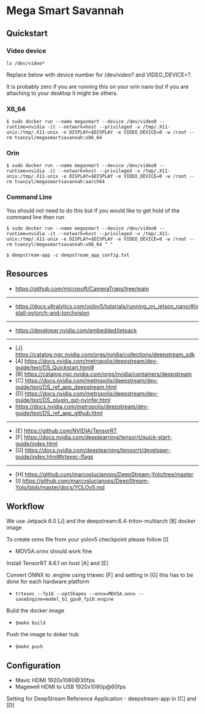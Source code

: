 # Mega Smart Savannah

## Quickstart

### Video device
`ls /dev/video*`

Replace below with device number for /dev/video? and VIDEO_DEVICE=?.

It is probably zero if you are running this on your orin nano but if you are attaching to your desktop it might be others.

### X6_64
`$ sudo docker run --name megasmart --device /dev/video0 --runtime=nvidia -it --network=host --privileged -v /tmp/.X11-unix:/tmp/.X11-unix -e DISPLAY=$DISPLAY -e VIDEO_DEVICE=0 -w /root --rm tvanzyl/megasmartsavannah:x86_64`

### Orin
`$ sudo docker run --name megasmart --device /dev/video0 --runtime=nvidia -it --network=host --privileged -v /tmp/.X11-unix:/tmp/.X11-unix -e DISPLAY=$DISPLAY -e VIDEO_DEVICE=0 -w /root --rm tvanzyl/megasmartsavannah:aarch64`

### Command Line
You should not need to do this but if you would like to get hold of the command line then run

`$ sudo docker run --name megasmart --device /dev/video0 --runtime=nvidia -it --network=host --privileged -v /tmp/.X11-unix:/tmp/.X11-unix -e DISPLAY=$DISPLAY -e VIDEO_DEVICE=0 -w /root --rm tvanzyl/megasmartsavannah:x86_64 " "`

`$ deepstream-app -c deepstream_app_config.txt`

## Resources 

- https://github.com/microsoft/CameraTraps/tree/main
---
- https://docs.ultralytics.com/yolov5/tutorials/running_on_jetson_nano/#install-pytorch-and-torchvision
---
- https://developer.nvidia.com/embedded/jetpack
---
- [J] https://catalog.ngc.nvidia.com/orgs/nvidia/collections/deepstream_sdk
- [A] https://docs.nvidia.com/metropolis/deepstream/dev-guide/text/DS_Quickstart.html#
- [B] https://catalog.ngc.nvidia.com/orgs/nvidia/containers/deepstream
- [C] https://docs.nvidia.com/metropolis/deepstream/dev-guide/text/DS_ref_app_deepstream.html
- [D] https://docs.nvidia.com/metropolis/deepstream/dev-guide/text/DS_plugin_gst-nvinfer.html
- https://docs.nvidia.com/metropolis/deepstream/dev-guide/text/DS_ref_app_github.html
---
- [E] https://github.com/NVIDIA/TensorRT
- [F] https://docs.nvidia.com/deeplearning/tensorrt/quick-start-guide/index.html
- [G] https://docs.nvidia.com/deeplearning/tensorrt/developer-guide/index.html#trtexec-flags
---
- [H] https://github.com/marcoslucianops/DeepStream-Yolo/tree/master
- [I] https://github.com/marcoslucianops/DeepStream-Yolo/blob/master/docs/YOLOv5.md

## Workflow

We use Jetpack 6.0 [J] and the deepstream:6.4-triton-multiarch [B] docker image

To create onnx file from your yolov5 checkpoint please follow [I]
- MDV5A.onnx should work fine

Install TensorRT 8.6.1 on host [A] and [E]

Convert ONNX to .engine using trtexec [F] and setting in [G] this has to be done for each hardware platform
- `trtexec --fp16 --optShapes --onnx=MDV5A.onnx --saveEngine=model_b1_gpu0_fp16.engine`

Build the docker image
- `$make build` 

Push the image to doker hub
- `$make push`

## Configuration

- Mavic HDMI 1920x1080@30fps
- Magewell HDMI to USB 1920x1080p@60fps

Setting for DeepStream Reference Application - deepstream-app in [C] and [D]

